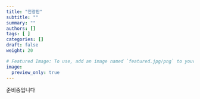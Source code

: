 ```yaml
---
title: "전광판"
subtitle: ""
summary: ""
authors: []
tags: [ ]
categories: []
draft: false
weight: 20

# Featured Image: To use, add an image named `featured.jpg/png` to your page's folder.
image:
  preview_only: true
---
```


준비중입니다